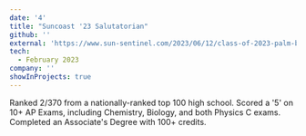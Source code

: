 ```yaml
---
date: '4'
title: "Suncoast '23 Salutatorian"
github: ''
external: 'https://www.sun-sentinel.com/2023/06/12/class-of-2023-palm-beach-county-high-school-vals-and-sals/'
tech:
  - February 2023
company: ''
showInProjects: true
---
```


Ranked 2/370 from a nationally-ranked top 100 high school. Scored a '5' on 10+ AP Exams, including Chemistry, Biology, and both Physics C exams. Completed an Associate's Degree with 100+ credits.
